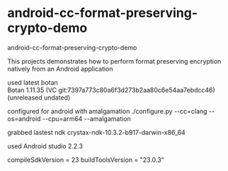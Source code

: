 # android-cc-format-preserving-crypto-demo
android-cc-format-preserving-crypto-demo

This projects demonstrates how to perform format preserving encryption natively from an Android application

used latest botan  
Botan 1.11.35 (VC git:7397a773c80a6f3d273b2aa80c6e54aa7ebdcc46) (unreleased undated)

configured for android with amalgamation
./configure.py --cc=clang --os=android --cpu=arm64 --amalgamation

grabbed lastest ndk
crystax-ndk-10.3.2-b917-darwin-x86_64

used
Android studio 2.2.3

compileSdkVersion = 23
buildToolsVersion = "23.0.3"
